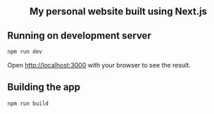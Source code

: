 ## <div align="center">My personal website built using Next.js</div>

## Running on development server

```bash
npm run dev
```
Open [http://localhost:3000](http://localhost:3000) with your browser to see the result.

## Building the app

```bash
npm run build
```


